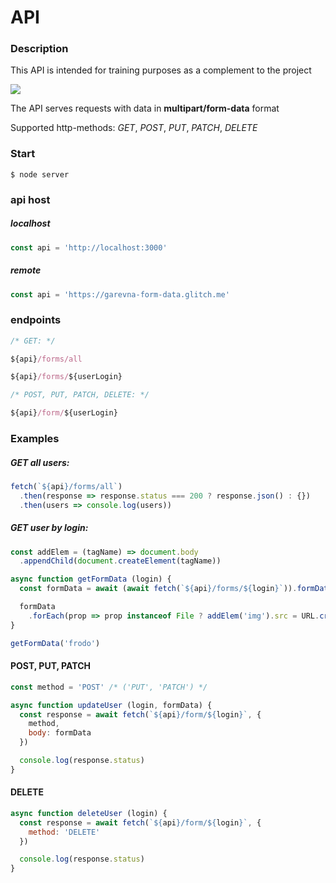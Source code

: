 # API

### Description

This API is intended for training purposes as a complement to the project

[![](https://cdn.glitch.com/a4e0a9fd-ea7b-47cf-b52a-48fd6359c559%2Fjs-ico.png)](https://js-lessons.glitch.me/)

The API serves requests with data in **multipart/form-data** format

Supported http-methods: _GET_, _POST_, _PUT_, _PATCH_, _DELETE_

### Start

```console
$ node server
```

### api host

##### localhost

```js
const api = 'http://localhost:3000'
```

##### remote

```js
const api = 'https://garevna-form-data.glitch.me'
```

### endpoints

```js
/* GET: */

${api}/forms/all

${api}/forms/${userLogin}

/* POST, PUT, PATCH, DELETE: */

${api}/form/${userLogin}
```

### Examples

##### GET all users:
```js
fetch(`${api}/forms/all`)
  .then(response => response.status === 200 ? response.json() : {})
  .then(users => console.log(users))
```

##### GET user by login:

```js
const addElem = (tagName) => document.body
  .appendChild(document.createElement(tagName))

async function getFormData (login) {
  const formData = await (await fetch(`${api}/forms/${login}`)).formData()

  formData
    .forEach(prop => prop instanceof File ? addElem('img').src = URL.createObjectURL(prop) : addElem('p').innerText = prop)
}

getFormData('frodo')
```

#### POST, PUT, PATCH

```js
const method = 'POST' /* ('PUT', 'PATCH') */

async function updateUser (login, formData) {
  const response = await fetch(`${api}/form/${login}`, {
    method,
    body: formData
  })

  console.log(response.status)
}
```

#### DELETE

```js
async function deleteUser (login) {
  const response = await fetch(`${api}/form/${login}`, {
    method: 'DELETE'
  })

  console.log(response.status)
}
```
